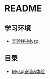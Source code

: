 # README

## 学习环境
- [实验楼-Mysql](https://www.shiyanlou.com/courses/9)

## 目录
- [Mysql安装&体验](./mysql安装体验/)